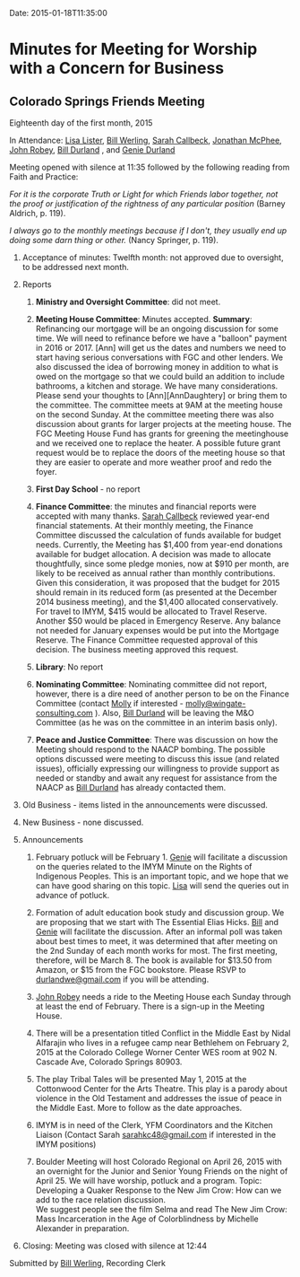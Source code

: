 Date: 2015-01-18T11:35:00

[AnnDaugherty]: /Friends/AnnDaugherty
[AnnMartin]: /Friends/AnnGrantMartin
[BillWerling]: /Friends/BillWerling
[BillDurland]: /Friends/BillDurland
[GenieDurland]: /Friends/GenieDurland
[JohnGallagher]: /Friends/JohnGallagher
[JonathanMcPhee]: /Friends/JonathanMcPhee
[JohnRobey]: /Friends/JohnRobey
[LisaLister]: /Friends/LisaLister
[MollyWingate]: /Friends/MollyWingate
[PeterLeVar]: /Friends/PeterLeVar
[PhilFriesen]: /Friends/PhilFriesen
[SarahCallbeck]: /Friends/SarahCallbeck

# Minutes for Meeting for Worship with a Concern for Business
## Colorado Springs Friends Meeting
Eighteenth day of the first month, 2015

In Attendance: [Lisa Lister][LisaLister], [Bill Werling][BillWerling], [Sarah Callbeck][SarahCallbeck], 
[Jonathan McPhee][JonathanMcPhee], [John Robey][JohnRobey], [Bill Durland][BillDurland] , and [Genie Durland][GenieDurland] 

Meeting opened with silence at 11:35 followed by the following reading from Faith and Practice: 

*For it is the corporate Truth or Light for which Friends labor together, not 
the proof or justification of the rightness of any particular position* (Barney Aldrich, p. 119).  

*I always go to the monthly meetings because if I don't, they usually end up 
doing some darn thing or other.* (Nancy Springer, p. 119).

1.  Acceptance of minutes:
    Twelfth month: not approved due to oversight, to be addressed next month.

1.  Reports

    1.  **Ministry and Oversight Committee**: did not meet. 

    1.  **Meeting House Committee**: Minutes accepted. **Summary**: Refinancing 
        our mortgage will be an ongoing discussion for some time.  We will need 
        to refinance before we have a "balloon" payment in 2016 or 2017.  [Ann] 
        will get us the dates and numbers we need to start having serious 
        conversations with FGC and other lenders.  We also discussed the idea 
        of borrowing money in addition to what is owed on the mortgage so that 
        we could build an addition to include bathrooms, a kitchen and storage. 
        We have many considerations.  Please send your thoughts to [Ann][AnnDaughtery] 
        or bring them to the committee.  The committee meets at 9AM at the meeting 
        house on the second Sunday. At the committee meeting there was also discussion 
        about grants for larger projects at the meeting house.  The FGC Meeting House 
        Fund has grants for greening the meetinghouse and we received one to replace 
        the heater.  A possible future grant request would be to replace the doors 
        of the meeting house so that they are easier to operate and more weather proof 
        and redo the foyer.  

    1.  **First Day School** - no report

    1.  **Finance Committee**: the minutes and financial reports were accepted with 
        many thanks. [Sarah Callbeck][SarahCallbeck] reviewed year-end financial statements. 
        At their monthly meeting, the Finance Committee discussed the calculation of funds 
        available for budget needs.  Currently, the Meeting has $1,400 from year-end donations 
        available for budget allocation.  A decision was made to allocate thoughtfully, since 
        some pledge monies, now at $910 per month, are likely to be received as annual rather 
        than monthly contributions.  Given this consideration, it was proposed that the budget 
        for 2015 should remain in its reduced form (as presented at the December 2014 business meeting), 
        and the $1,400 allocated conservatively.  For travel to IMYM, $415 would be allocated 
        to Travel Reserve.  Another $50 would be placed in Emergency Reserve.  Any balance 
        not needed for January expenses would be put into the Mortgage Reserve.  The Finance 
        Committee requested approval of this decision. The business meeting approved this request.

    1.  **Library**: No report

    1.  **Nominating Committee**: Nominating committee did not report, however, there is a 
        dire need of another person to be on the Finance Committee (contact [Molly][MollyWingate] 
        if interested - molly@wingate-consulting.com ). Also, [Bill Durland][BillDurland] will 
        be leaving the M&O Committee (as he was on the committee in an interim basis only). 

    1.  **Peace and Justice Committee**: There was discussion on how the Meeting should 
        respond to the NAACP bombing.  The possible options discussed were meeting to 
        discuss this issue (and related issues), officially expressing our willingness to 
        provide support as needed or standby and await any request for assistance from 
        the NAACP as [Bill Durland][BillDurland] has already contacted them.

1.  Old Business - items listed in the announcements were discussed.

1.  New Business - none discussed.

1.  Announcements

    1.  February potluck will be February 1.  [Genie][GenieDurland] will facilitate a discussion
        on the queries related to the IMYM Minute on the Rights of Indigenous
        Peoples.  This is an important topic, and we hope that we can have good
        sharing on this topic.  [Lisa][LisaLister] will send the queries out in advance of
        potluck.

    1.  Formation of adult education book study and discussion group.  We are
	proposing that we start with The Essential Elias Hicks.  [Bill][BillDurland] and [Genie][GenieDurland]
	will facilitate the discussion.  After an informal poll was taken about
	best times to meet, it was determined that after meeting on the 2nd Sunday
	of each month works for most.   The first meeting, therefore, will be
	March 8.  The book is available for $13.50 from Amazon, or $15 from the FGC
	bookstore.   Please RSVP to durlandwe@gmail.com if you will be attending.

    1.  [John Robey][JohnRobey] needs a ride to the Meeting House each Sunday through at least
	the end of February.  There is a sign-up in the Meeting House.

    1.  There will be a presentation titled Conflict in the Middle East by Nidal
	Alfarajin who lives in a refugee camp near Bethlehem on February 2, 2015
	at the Colorado College Worner Center WES room at 902 N. Cascade Ave,
	Colorado Springs 80903.

    1.  The play Tribal Tales will be presented May 1, 2015 at the Cottonwood
	Center for the Arts Theatre.  This play is a parody about violence in the
	Old Testament and addresses the issue of peace in the Middle East. More to
	follow as the date approaches.

    1.  IMYM is in need of the Clerk, YFM Coordinators and the Kitchen Liaison (Contact
	Sarah sarahkc48@gmail.com if interested in the IMYM positions)

    1.  Boulder Meeting will host Colorado Regional on April 26, 2015 with an
	overnight for the Junior and Senior Young Friends on the night of April 25. 
        We will have worship, potluck and a program. Topic:  Developing a Quaker 
        Response to the New Jim Crow: How can we add to the race relation discussion.  
        We suggest people see the film Selma and read The New Jim Crow: Mass 
        Incarceration in the Age of Colorblindness by Michelle Alexander in preparation.

1.  Closing: Meeting was closed with silence at 12:44


Submitted by [Bill Werling][BillWerling], Recording Clerk


